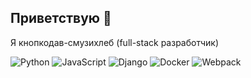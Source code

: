 Приветствую 👋
---
Я кнопкодав-смузихлеб (full-stack разработчик)

  <p>
  <img alt="Python" src="https://img.shields.io/badge/-Python-black?style=flat-square&logo=python&logoColor=white" />
  <img alt="JavaScript" src="https://img.shields.io/badge/-JavaScript-yellow?style=flat-square&logo=javascript&logoColor=white" /> 
  <img alt="Django" src="https://img.shields.io/badge/-Django-green?style=flat-square&logo=django&logoColor=white%22" /> 
  <img alt="Docker" src="https://img.shields.io/badge/-Docker-46a2f1?style=flat-square&logo=docker&logoColor=white" />
  <img alt="Webpack" src="https://img.shields.io/badge/-Webpack-8DD6F9?style=flat-square&logo=webpack&logoColor=white" /> 
</p>
